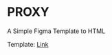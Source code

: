 # PROXY
A Simple Figma Template to HTML

Template: [Link]("https://www.figma.com/file/rrxN2amBNo4LSXLi2lM0cw/FAQs-Page")
